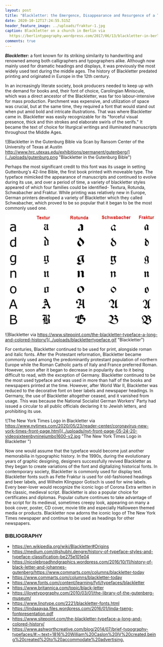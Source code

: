 ```yaml
---
layout: post
title: "Blackletter: the Emergence, Disappearance and Resurgence of a Typeface"
date: 2020-10-12T17:24:55.515Z
header_feature_image: ../uploads/fraktur-1.jpg
caption: Blackletter on a church in Berlin via
  https://berlintypography.wordpress.com/2017/06/13/blackletter-in-berlin/
comments: true
---
```

***Blackletter:*** a font known for its striking similarity to handwriting and renowned among both calligraphers and typographers alike. Although now mainly used for dramatic headings and displays, it was previously the most widely used text during the middle ages. The history of Blackletter predated printing and originated in Europe in the 12th century.

In an increasingly literate society, book producers needed to keep up with the demand for books and, their font of choice, Carolingian Miniscule, which was a direct ancestor of the Blackletter, was far too labour-intensive for mass production. Parchment was expensive, and utilization of space was crucial, but at the same time, they required a font that would stand out when put amid bold and intricate illustrations. That was where Blackletter came in. Blackletter was easily recognizable for its "forceful visual presence, thick and thin strokes and elaborate swirls of the serifs." It became the text of choice for liturgical writings and illuminated manuscripts throughout the Middle Ages.

![Blackletter in the Gutenburg Bible via Scan by Ransom Center of the University of Texas at Austin http://www.hrc.utexas.edu/exhibitions/permanent/gutenberg/](../uploads/gutenburg.png "Blackletter in the Gutenburg Bible")

Perhaps the most significant credit to this font was its usage in setting Guttenburg's 42-line Bible, the first book printed with moveable type. The typeface mimicked the appearance of manuscripts and continued to evolve during its use, and over a period of time, a variety of blackletter styles appeared of which four families could be identified- Textura, Rotunda, Schwabacher and Fraktur. While printing was relatively new in Europe, German printers developed a variety of Blackletter which they called Schwabacher, which proved to be so popular that it began to be the most commonly used one.

![Variations of Blackletter ](../uploads/be1657639b3d5e861bccfd69207cff04.jpg "Variations of Blackletter ")

![Blackletter via https://www.sitepoint.com/the-blackletter-typeface-a-long-and-colored-history/](../uploads/blacklettertypeface.gif "Blackletter")

For centuries, Blackletter continued to be used for print, alongside roman and italic fonts. After the Protestant reformation, Blackletter became commonly used among the predominantly protestant population of northern Europe while the Roman Catholic parts of Italy and France preferred Roman. However, soon after it began to decrease in popularity due to it being difficult to read, with the exception of Germany. Blackletter continued to be the most used typeface and was used in more than half of the books and newspapers printed at the time. However, after World War II, Blackletter was reduced to the decorative font on beer labels and newspaper headings. In Germany, the use of Blackletter altogether ceased, and it vanished from usage. This was because the National Socialist German Workers' Party had issued a circular to all public officials declaring it to Jewish letters, and prohibiting its use.

![The New York Times Logo in Blackletter via https://www.nytimes.com/2020/05/23/reader-center/coronavirus-new-york-times-front-page.html](../uploads/nyt-front-page-05-24-20-videosixteenbyninejumbo1600-v2.jpg "The New York Times Logo in Blackletter ")

Now one would assume that the typeface would become just another memorabilia in typographic history. In the 1990s, during the evolutionary years of graphic designing, designers successfully revived Blackletter as they began to create variations of the font and digitalizing historical fonts. In contemporary society, Blackletter is commonly used for display text. Blackletter fonts such as Fette Fraktur is used for old-fashioned headings and beer labels, and Wilhelm Klingspor Gotisch is used for wine labels. Every beer-lover would recognize the iconic logo of Corona Extra written in the classic, medieval script. Blackletter is also a popular choice for certificates and diplomas. Popular culture continues to take advantage of the script for its medieval, sometimes creepy look, appearing on many a book cover, poster, CD cover, movie title and especially Halloween themed media or products. Blackletter now adorns the iconic logo of The New York Times newspaper and continue to be used as headings for other newspapers.

### BIBLIOGRAPHY 

* <https://en.wikipedia.org/wiki/Blackletter#Origins>
* <https://medium.com/@shubhi.dengre/history-of-typeface-styles-and-typeface-classification-be275e101e04>
* <https://nicolebroadhndgraphics.wordpress.com/2016/10/11/history-of-black-letter-and-johannes-gutenberg/><https://www.commarts.com/columns/blackletter-today>
* <https://www.commarts.com/columns/blackletter-today>
* <https://www.fonts.com/content/learning/fyti/typefaces/blackletter>
* <https://www.britannica.com/topic/black-letter>
* <https://ilovetypography.com/2010/03/01/the-library-of-the-gutenberg-museum/>
* <https://www.linotype.com/2221/blackletter-fonts.html>
* <https://lindaaayaa.files.wordpress.com/2016/01/linda-tseng-fontpresentation.pdf>
* <https://www.sitepoint.com/the-blackletter-typeface-a-long-and-colored-history/>
* <https://www.ashworthcreative.com/blog/2014/07/brief-typography-typefaces/#:~:text=1816%20William%20Caslon%20IV%20created,being%20created%20to%20accommodate%20advertising.>